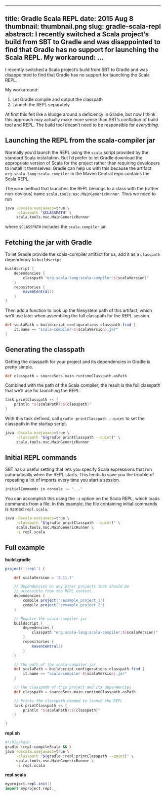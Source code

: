 --------------------------------------------------------------------------------
title:     Gradle Scala REPL
date:      2015 Aug 8
thumbnail: thumbnail.png
slug:      gradle-scala-repl
abstract:  I recently switched a Scala project’s build from SBT to Gradle
           and was disappointed to find that Gradle has no support for
           launching the Scala REPL. My workaround: …
--------------------------------------------------------------------------------

I recently switched a Scala project’s build from SBT to Gradle and was
disappointed to find that Gradle has no support for launching the
Scala REPL.

My workaround:

1. Let Gradle compile and output the classpath
2. Launch the REPL separately

At first this felt like a kludge around a deficiency in Gradle, but now
I think this approach may actually make more sense than SBT’s conflation
of build tool and REPL. The build tool doesn’t need to be responsible for
*everything*.

Launching the REPL from the scala-compiler jar
--------------------------------------------------------------------------

Normally you’d launch the REPL using the `scala` script provided by the
standard Scala installation. But I’d prefer to let Gradle download the
appropriate version of Scala for the project rather than requiring
developers to install it themselves. Gradle can help us with this because
the artifact `org.scala-lang:scala-compiler` in the Maven Central repo
contains the Scala REPL.

The `main` method that launches the REPL belongs to a class with the
(rather non-obvious) name `scala.tools.nsc.MainGenericRunner`.
Thus we need to run

```bash
java -Dscala.usejavacp=true \
     -classpath "$CLASSPATH" \
     scala.tools.nsc.MainGenericRunner
```

where `$CLASSPATH` includes the `scala-compiler` jar.

Fetching the jar with Gradle
--------------------------------------------------------------------------

To let Gradle provide the scala-compiler artifact for us, add it
as a `classpath` dependency to `buildscript`.

```groovy
buildscript {
    dependencies {
        classpath "org.scala-lang:scala-compiler:${scalaVersion}"
    }
    repositories {
        mavenCentral()
    }
}
```

Then add a function to look up the filesystem path of this artifact,
which we’ll use later when assembling the full classpath for the
REPL session.

```groovy
def scalaPath = buildscript.configurations.classpath.find {
    it.name == "scala-compiler-${scalaVersion}.jar"
}
```

Generating the classpath
--------------------------------------------------------------------------

Getting the classpath for your project and its dependencies in Gradle
is pretty simple.

```groovy
def classpath = sourceSets.main.runtimeClasspath.asPath
```

Combined with the path of the Scala compiler, the result is the full
classpath that we’ll use for launching the REPL.

```groovy
task printClasspath << {
    println "${scalaPath}:${classpath}"
}
```

With this task defined, call `gradle printClasspath --quiet` to set the
classpath in the startup script.

```bash
java -Dscala.usejavacp=true \
     -classpath "$(gradle printClasspath --quiet)" \
     scala.tools.nsc.MainGenericRunner
```

Initial REPL commands
--------------------------------------------------------------------------

SBT has a useful setting that lets you specify Scala expressions that
run automatically when the REPL starts. This tends to save you the
trouble of repeating a lot of imports every time you start a session.

```scala
initialCommands in console := "..."
```

You can accomplish this using the `-i` option on the Scala REPL, which
loads commands from a file. In this example, the file containing initial
commands is named `repl.scala`.

```bash
java -Dscala.usejavacp=true \
     -classpath "$(gradle printClasspath --quiet)" \
     scala.tools.nsc.MainGenericRunner \
     -i repl.scala
```

Full example
--------------------------------------------------------------------------

**build.gradle**

```groovy
project(':repl') {

    def scalaVersion = '2.11.7'

    // Dependencies on any other projects that should be
    // accessible from the REPL context.
    dependencies {
        compile project(':example_project_1')
        compile project(':example_project_2')
    }

    // Require the scala-compiler jar
    buildscript {
        dependencies {
            classpath "org.scala-lang:scala-compiler:${scalaVersion}"
        }
        repositories {
            mavenCentral()
        }
    }

    // The path of the scala-compiler jar
    def scalaPath = buildscript.configurations.classpath.find {
        it.name == "scala-compiler-${scalaVersion}.jar"
    }

    // The classpath of this project and its dependencies
    def classpath = sourceSets.main.runtimeClasspath.asPath

    // Prints the classpath needed to launch the REPL
    task printClasspath << {
        println "${scalaPath}:${classpath}"
    }

}
```

**repl.sh**

```bash
#!/bin/bash
gradle :repl:compileScala && \
java -Dscala.usejavacp=true \
     -classpath "$(gradle :repl:printClasspath --quiet)" \
     scala.tools.nsc.MainGenericRunner \
     -i repl.scala
```

**repl.scala**

```scala
myproject.repl.init()
import myproject.repl._
```
